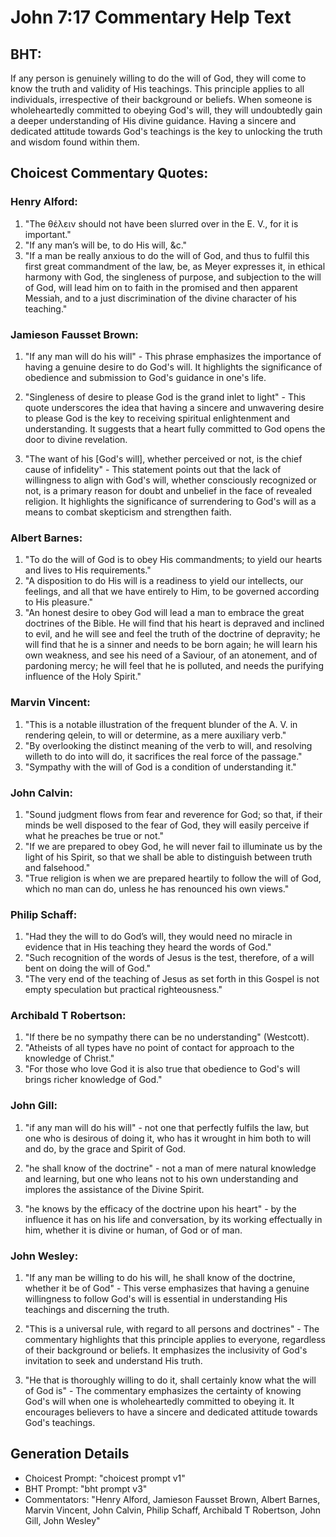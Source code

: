 # John 7:17 Commentary Help Text

## BHT:
If any person is genuinely willing to do the will of God, they will come to know the truth and validity of His teachings. This principle applies to all individuals, irrespective of their background or beliefs. When someone is wholeheartedly committed to obeying God's will, they will undoubtedly gain a deeper understanding of His divine guidance. Having a sincere and dedicated attitude towards God's teachings is the key to unlocking the truth and wisdom found within them.

## Choicest Commentary Quotes:
### Henry Alford:
1. "The θέλειν should not have been slurred over in the E. V., for it is important."
2. "If any man’s will be, to do His will, &c."
3. "If a man be really anxious to do the will of God, and thus to fulfil this first great commandment of the law, be, as Meyer expresses it, in ethical harmony with God, the singleness of purpose, and subjection to the will of God, will lead him on to faith in the promised and then apparent Messiah, and to a just discrimination of the divine character of his teaching."

### Jamieson Fausset Brown:
1. "If any man will do his will" - This phrase emphasizes the importance of having a genuine desire to do God's will. It highlights the significance of obedience and submission to God's guidance in one's life.

2. "Singleness of desire to please God is the grand inlet to light" - This quote underscores the idea that having a sincere and unwavering desire to please God is the key to receiving spiritual enlightenment and understanding. It suggests that a heart fully committed to God opens the door to divine revelation.

3. "The want of his [God's will], whether perceived or not, is the chief cause of infidelity" - This statement points out that the lack of willingness to align with God's will, whether consciously recognized or not, is a primary reason for doubt and unbelief in the face of revealed religion. It highlights the significance of surrendering to God's will as a means to combat skepticism and strengthen faith.

### Albert Barnes:
1. "To do the will of God is to obey His commandments; to yield our hearts and lives to His requirements."
2. "A disposition to do His will is a readiness to yield our intellects, our feelings, and all that we have entirely to Him, to be governed according to His pleasure."
3. "An honest desire to obey God will lead a man to embrace the great doctrines of the Bible. He will find that his heart is depraved and inclined to evil, and he will see and feel the truth of the doctrine of depravity; he will find that he is a sinner and needs to be born again; he will learn his own weakness, and see his need of a Saviour, of an atonement, and of pardoning mercy; he will feel that he is polluted, and needs the purifying influence of the Holy Spirit."

### Marvin Vincent:
1. "This is a notable illustration of the frequent blunder of the A. V. in rendering qelein, to will or determine, as a mere auxiliary verb."
2. "By overlooking the distinct meaning of the verb to will, and resolving willeth to do into will do, it sacrifices the real force of the passage."
3. "Sympathy with the will of God is a condition of understanding it."

### John Calvin:
1. "Sound judgment flows from fear and reverence for God; so that, if their minds be well disposed to the fear of God, they will easily perceive if what he preaches be true or not."
2. "If we are prepared to obey God, he will never fail to illuminate us by the light of his Spirit, so that we shall be able to distinguish between truth and falsehood."
3. "True religion is when we are prepared heartily to follow the will of God, which no man can do, unless he has renounced his own views."

### Philip Schaff:
1. "Had they the will to do God’s will, they would need no miracle in evidence that in His teaching they heard the words of God."
2. "Such recognition of the words of Jesus is the test, therefore, of a will bent on doing the will of God."
3. "The very end of the teaching of Jesus as set forth in this Gospel is not empty speculation but practical righteousness."

### Archibald T Robertson:
1. "If there be no sympathy there can be no understanding" (Westcott).
2. "Atheists of all types have no point of contact for approach to the knowledge of Christ."
3. "For those who love God it is also true that obedience to God's will brings richer knowledge of God."

### John Gill:
1. "if any man will do his will" - not one that perfectly fulfils the law, but one who is desirous of doing it, who has it wrought in him both to will and do, by the grace and Spirit of God.

2. "he shall know of the doctrine" - not a man of mere natural knowledge and learning, but one who leans not to his own understanding and implores the assistance of the Divine Spirit.

3. "he knows by the efficacy of the doctrine upon his heart" - by the influence it has on his life and conversation, by its working effectually in him, whether it is divine or human, of God or of man.

### John Wesley:
1. "If any man be willing to do his will, he shall know of the doctrine, whether it be of God" - This verse emphasizes that having a genuine willingness to follow God's will is essential in understanding His teachings and discerning the truth.

2. "This is a universal rule, with regard to all persons and doctrines" - The commentary highlights that this principle applies to everyone, regardless of their background or beliefs. It emphasizes the inclusivity of God's invitation to seek and understand His truth.

3. "He that is thoroughly willing to do it, shall certainly know what the will of God is" - The commentary emphasizes the certainty of knowing God's will when one is wholeheartedly committed to obeying it. It encourages believers to have a sincere and dedicated attitude towards God's teachings.


## Generation Details
- Choicest Prompt: "choicest prompt v1"
- BHT Prompt: "bht prompt v3"
- Commentators: "Henry Alford, Jamieson Fausset Brown, Albert Barnes, Marvin Vincent, John Calvin, Philip Schaff, Archibald T Robertson, John Gill, John Wesley"
